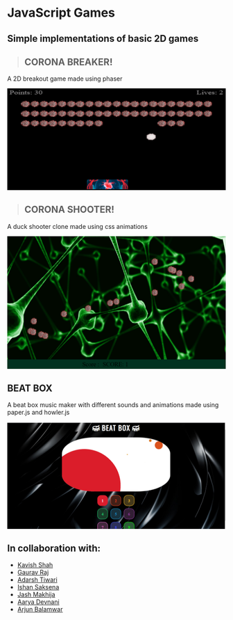 # JavaScript Games

## Simple implementations of basic 2D games

> ## CORONA BREAKER!

A 2D breakout game made using phaser

<p align="center">
 <img width=600px src="./public/images/coronaBreaker.png" alt="Brick Breaker">
</p>

> ## CORONA SHOOTER!

A duck shooter clone made using css animations

<p align="center">
 <img width=600px src="./public/images/coronaShooter.png" alt="Brick Breaker">
</p>

## BEAT BOX

A beat box music maker with different sounds and animations made using paper.js and howler.js

<p align="center">
 <img width=600px src="./public/images/beatBox.png" alt="Brick Breaker">
</p>

## In collaboration with:

- [Kavish Shah](https://github.com/KavishShah09)
- [Gaurav Raj](https://github.com/gauravraj0510)
- [Adarsh Tiwari](https://github.com/Adarsh1011)
- [Ishan Saksena](https://github.com/ishansaksena7)
- [Jash Makhija](https://github.com/jash6)
- [Aarya Devnani](https://github.com/AaryaDevnani)
- [Arjun Balamwar](https://github.com/ArjunBalamwar)
